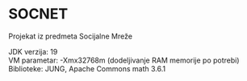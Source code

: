 # SOCNET
Projekat iz predmeta Socijalne Mreže

JDK verzija: 19\
VM parametar: -Xmx32768m (dodeljivanje RAM memorije po potrebi)\
Biblioteke: JUNG, Apache Commons math 3.6.1
